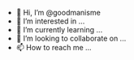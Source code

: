 - 👋 Hi, I’m @goodmanisme
- 👀 I’m interested in ...
- 🌱 I’m currently learning ...
- 💞️ I’m looking to collaborate on ...
- 📫 How to reach me ...

<!---
goodmanisme/goodmanisme is a ✨ special ✨ repository because its `README.md` (this file) appears on your GitHub profile.
You can click the Preview link to take a look at your changes.
--->
